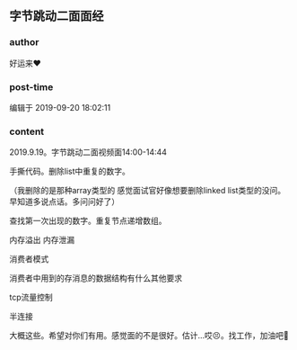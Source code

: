 ## 字节跳动二面面经
### author 
好运来❤️
### post-time 

编辑于  2019-09-20 18:02:11
### content 
<div class="post-topic-des nc-post-content">
 <p>
  2019.9.19。字节跳动二面视频面14:00-14:44
 </p>
 <p>
  手撕代码。删除list中重复的数字。
 </p>
 <p>
  （我删除的是那种array类型的 感觉面试官好像想要删除linked list类型的没问。早知道多说点话。多问问好了）
 </p>
 <p>
  查找第一次出现的数字。重复节点递增数组。
 </p>
 <p>
  内存溢出 内存泄漏
 </p>
 <p>
  消费者模式
 </p>
 <p>
  消费者中用到的存消息的数据结构有什么其他要求
 </p>
 <p>
  tcp流量控制
 </p>
 <p>
  半连接
 </p>
 <p>
  大概这些。希望对你们有用。感觉面的不是很好。估计...哎😣。找工作，加油吧💪
 </p>
 <p>
  <br/>
 </p>
</div>

